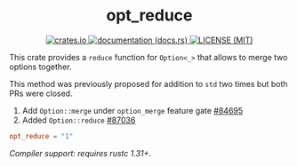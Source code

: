 <div align="center">
  <h1>opt_reduce</h1>

  <a href="https://crates.io/crates/opt_reduce">
    <img alt="crates.io" src="https://img.shields.io/crates/v/opt_reduce">
  </a>    
  <a href="https://docs.rs/opt_reduce">
    <img alt="documentation (docs.rs)" src="https://docs.rs/opt_reduce/badge.svg">
  </a>
  <a href="LICENSE">
    <img alt="LICENSE (MIT)" src="https://img.shields.io/badge/license-MIT-brightgreen.svg">
  </a>
</div>

This crate provides a `reduce` function for `Option<_>` that allows to
merge two options together.

This method was previously proposed for addition to `std` two times but both
PRs were closed.
1. Add `Option::merge` under `option_merge` feature gate [#84695][first PR]
2. Added `Option::reduce` [#87036][second PR]

[first PR]: https://github.com/rust-lang/rust/pull/84695
[second PR]: https://github.com/rust-lang/rust/pull/87036

```toml
opt_reduce = "1"
```
_Compiler support: requires rustc 1.31+_.
